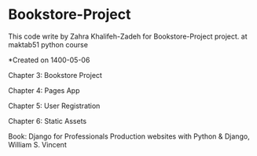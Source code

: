 # Bookstore-Project
This code write by Zahra Khalifeh-Zadeh for Bookstore-Project project. at maktab51 python course

*Created on 1400-05-06

Chapter 3: Bookstore Project

Chapter 4: Pages App

Chapter 5: User Registration

Chapter 6: Static Assets

Book: Django for Professionals Production websites with Python & Django,  William S. Vincent
